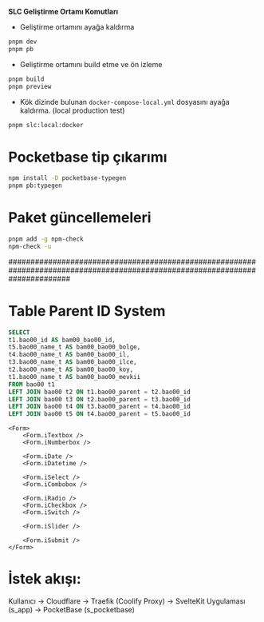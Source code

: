 **SLC Geliştirme Ortamı Komutları**

- Geliştirme ortamını ayağa kaldırma

```bash
pnpm dev
pnpm pb
```

- Geliştirme ortamını build etme ve ön izleme

```bash
pnpm build
pnpm preview
```

- Kök dizinde bulunan `docker-compose-local.yml` dosyasını ayağa kaldırma. (local production test)

```bash
pnpm slc:local:docker
```

# Pocketbase tip çıkarımı

```bash
npm install -D pocketbase-typegen
pnpm pb:typegen
```

# Paket güncellemeleri

```bash
pnpm add -g npm-check
npm-check -u
```

##############################################################################################################################

# Table Parent ID System

```sql
SELECT
t1.bao00_id AS bam00_bao00_id,
t5.bao00_name_t AS bam00_bao00_bolge,
t4.bao00_name_t AS bam00_bao00_il,
t3.bao00_name_t AS bam00_bao00_ilce,
t2.bao00_name_t AS bam00_bao00_koy,
t1.bao00_name_t AS bam00_bao00_mevkii
FROM bao00 t1
LEFT JOIN bao00 t2 ON t1.bao00_parent = t2.bao00_id
LEFT JOIN bao00 t3 ON t2.bao00_parent = t3.bao00_id
LEFT JOIN bao00 t4 ON t3.bao00_parent = t4.bao00_id
LEFT JOIN bao00 t5 ON t4.bao00_parent = t5.bao00_id
```

```sveltekit
<Form>
	<Form.iTextbox />
    <Form.iNumberbox />

    <Form.iDate />
    <Form.iDatetime />

    <Form.iSelect />
    <Form.iCombobox />

    <Form.iRadio />
    <Form.iCheckbox />
    <Form.iSwitch />

    <Form.iSlider />

    <Form.iSubmit />
</Form>
```

# İstek akışı:

Kullanıcı → Cloudflare → Traefik (Coolify Proxy) → SvelteKit Uygulaması (s_app) → PocketBase (s_pocketbase)
